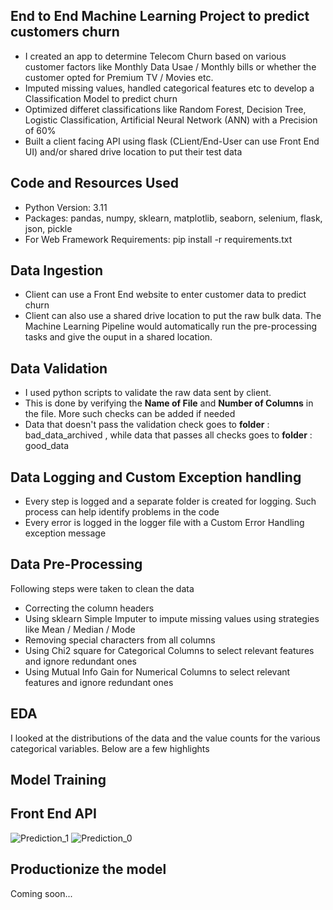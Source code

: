 ## End to End Machine Learning Project to predict customers churn 

* I created an app to determine Telecom Churn based on various customer factors like Monthly Data Usae / Monthly bills or whether the customer opted for Premium TV / Movies etc.
* Imputed missing values, handled categorical features etc to develop a Classification Model to predict churn
* Optimized differet classifications like Random Forest, Decision Tree, Logistic Classification, Artificial Neural Network (ANN) with a Precision of 60%
* Built a client facing API using flask (CLient/End-User can use Front End UI) and/or shared drive location to put their test data

## Code and Resources Used
* Python Version: 3.11
* Packages: pandas, numpy, sklearn, matplotlib, seaborn, selenium, flask, json, pickle
* For Web Framework Requirements: pip install -r requirements.txt

## Data Ingestion
* Client can use a Front End website to enter customer data to predict churn
* Client can also use a shared drive location to put the raw bulk data. The Machine Learning Pipeline would automatically run the pre-processing tasks and give the ouput in a shared location.

## Data Validation
* I used python scripts to validate the raw data sent by client.
* This is done by verifying the __Name of File__ and __Number of Columns__ in the file. More such checks can be added if needed
* Data that doesn't pass the validation check goes to __folder__ : bad_data_archived , while data that passes all checks goes to __folder__ : good_data

## Data Logging and Custom Exception handling
* Every step is logged and a separate folder is created for logging. Such process can help identify problems in the code
* Every error is logged in the logger file with a Custom Error Handling exception message

## Data Pre-Processing
Following steps were taken to clean the data
* Correcting the column headers
* Using sklearn Simple Imputer to impute missing values using strategies like Mean / Median / Mode
* Removing special characters from all columns
* Using Chi2 square for Categorical Columns to select relevant features and ignore redundant ones
* Using Mutual Info Gain for Numerical Columns to select relevant features and ignore redundant ones

## EDA
I looked at the distributions of the data and the value counts for the various categorical variables. Below are a few highlights

## Model Training

## Front End API
![Prediction_1](https://github.com/SrijanDeo-DA-DS/DS_Predict_TelecomChurn/assets/88278620/8bc85776-7933-4e41-9c09-54a57834dce1)
![Prediction_0](https://github.com/SrijanDeo-DA-DS/DS_Predict_TelecomChurn/assets/88278620/d88bb688-0d0e-4cc8-95ff-c91bf863a4c5)


## Productionize the model
Coming soon...
